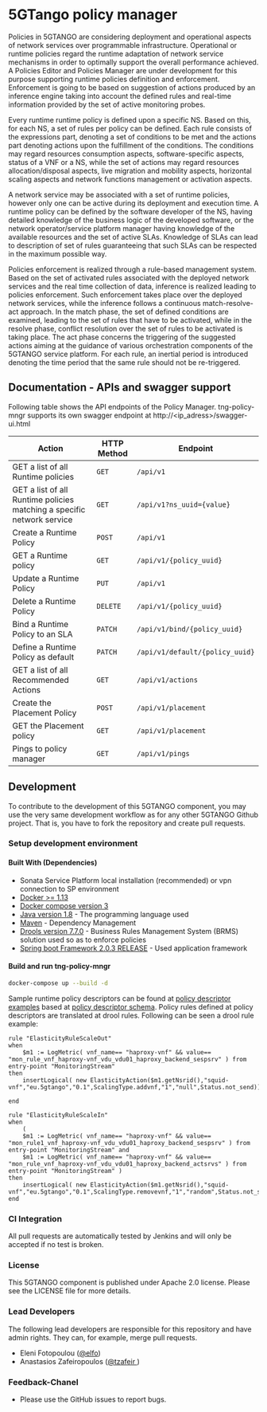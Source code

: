 # 5GTango policy manager

Policies in 5GTANGO are considering deployment and operational aspects of network services over programmable infrastructure. Operational or runtime policies regard the runtime adaptation of network service mechanisms in order to optimally support the overall performance achieved. A Policies Editor and Policies Manager are under development for this purpose supporting runtime policies definition and enforcement. Enforcement is going to be based on suggestion of actions produced by an inference engine taking into account the defined rules and real-time information provided by the set of active monitoring probes.

Every runtime runtime policy is defined upon a specific NS. Based on this, for each NS, a set of rules per policy can be defined. Each rule consists of the expressions part, denoting a set of conditions to be met and the actions part denoting actions upon the fulfillment of the conditions. The conditions may regard resources consumption aspects, software-specific aspects, status of a VNF or a NS, while the set of actions may regard resources allocation/disposal aspects, live migration and mobility aspects, horizontal scaling aspects and network functions management or activation aspects.

A network service may be associated with a set of runtime policies, however only one can be active during its deployment and execution time. A runtime policy can be defined by the software developer of the NS, having detailed knowledge of the business logic of the developed software, or the network operator/service platform manager having knowledge of the available resources and the set of active SLAs. Knowledge of SLAs can lead to description of set of rules guaranteeing that such SLAs can be respected in the maximum possible way.

Policies enforcement is realized through a rule-based management system. Based on the set of activated rules associated with the deployed network services and the real time collection of data, inference is realized leading to policies enforcement. Such enforcement takes place over the deployed network services, while the inference follows a continuous match-resolve-act approach. In the match phase, the set of defined conditions are examined, leading to the set of rules that have to be activated, while in the resolve phase, conflict resolution over the set of rules to be activated is taking place. The act phase concerns the triggering of the suggested actions aiming at the guidance of various orchestration components of the 5GTANGO service platform. For each rule, an inertial period is introduced denoting the time period that the same rule should not be re-triggered.

## Documentation - APIs and swagger support


Following table shows the API endpoints of the Policy Manager.
tng-policy-mngr supports its own swagger endpoint at http://<ip_adress>/swagger-ui.html

| Action | HTTP Method | Endpoint |
| --------------- | ------- | -------------------------------------------- |
| GET a list of all Runtime policies | `GET` |`/api/v1`|
| GET a list of all Runtime policies matching a specific network service | `GET` |`/api/v1?ns_uuid={value}`|
| Create a Runtime Policy | `POST` |`/api/v1`|
| GET a Runtime policy | `GET` |`/api/v1/{policy_uuid}`|
| Update a Runtime Policy | `PUT` |`/api/v1`|
| Delete a Runtime Policy | `DELETE` |`/api/v1/{policy_uuid}`|
| Bind a Runtime Policy to an SLA | `PATCH` |`/api/v1/bind/{policy_uuid}`|
| Define a Runtime Policy as default | `PATCH` |`/api/v1/default/{policy_uuid}`|
| GET a list of all Recommended Actions | `GET` |`/api/v1/actions`|
| Create the Placement Policy | `POST` |`/api/v1/placement`|
| GET the Placement policy | `GET` |`/api/v1/placement`|
| Pings to policy manager | `GET` |`/api/v1/pings`|

## Development

To contribute to the development of this 5GTANGO component, you may use the very same development workflow as for any other 5GTANGO Github project. That is, you have to fork the repository and create pull requests.

### Setup development environment
####  Built With (Dependencies)

* Sonata Service Platform local installation (recommended) or vpn connection to SP environment 
* [Docker >= 1.13](https://www.docker.com/)
* [Docker compose version 3](https://docs.docker.com/compose/)
* [Java version 1.8](https://www.oracle.com/technetwork/java/javase/overview/java8-2100321.html) - The programming language used
* [Maven](https://maven.apache.org/) - Dependency Management
* [Drools version 7.7.0](https://www.drools.org/) - Business Rules Management System (BRMS) solution used so as to enforce policies
* [Spring boot Framework 2.0.3 RELEASE](https://spring.io/projects/spring-boot) - Used application framework

#### Build and run tng-policy-mngr
```bash
docker-compose up --build -d
```

Sample runtime policy descriptors can be found at [policy descriptor examples](https://github.com/sonata-nfv/tng-schema/tree/master/policy-descriptor/examples) based at [policy descriptor schema](https://github.com/sonata-nfv/tng-schema/blob/master/policy-descriptor/policy-schema.yml). Policy rules defined at policy descriptors are translated at drool rules. Following can be seen a drool rule example:

```
rule "ElasticityRuleScaleOut"
when 
	$m1 := LogMetric( vnf_name== "haproxy-vnf" && value== "mon_rule_vnf_haproxy-vnf_vdu_vdu01_haproxy_backend_sespsrv" ) from entry-point "MonitoringStream"  
then
	insertLogical( new ElasticityAction($m1.getNsrid(),"squid-vnf","eu.5gtango","0.1",ScalingType.addvnf,"1","null",Status.not_send)); 

end

rule "ElasticityRuleScaleIn"
when
	(
	$m1 := LogMetric( vnf_name== "haproxy-vnf" && value== "mon_rule1_vnf_haproxy-vnf_vdu_vdu01_haproxy_backend_sespsrv" ) from entry-point "MonitoringStream" and
	$m1 := LogMetric( vnf_name== "haproxy-vnf" && value== "mon_rule_vnf_haproxy-vnf_vdu_vdu01_haproxy_backend_actsrvs" ) from entry-point "MonitoringStream" ) 
then
	insertLogical( new ElasticityAction($m1.getNsrid(),"squid-vnf","eu.5gtango","0.1",ScalingType.removevnf,"1","random",Status.not_send)); 
end
```

### CI Integration

All pull requests are automatically tested by Jenkins and will only be accepted if no test is broken.

### License

This 5GTANGO component is published under Apache 2.0 license. Please see the LICENSE file for more details.

### Lead Developers

The following lead developers are responsible for this repository and have admin rights. They can, for example, merge pull requests.

- Eleni Fotopoulou ([@elfo](https://github.com/efotopoulou))
- Anastasios Zafeiropoulos ([@tzafeir ](https://github.com/azafeiropoulos))

### Feedback-Chanel

* Please use the GitHub issues to report bugs.
